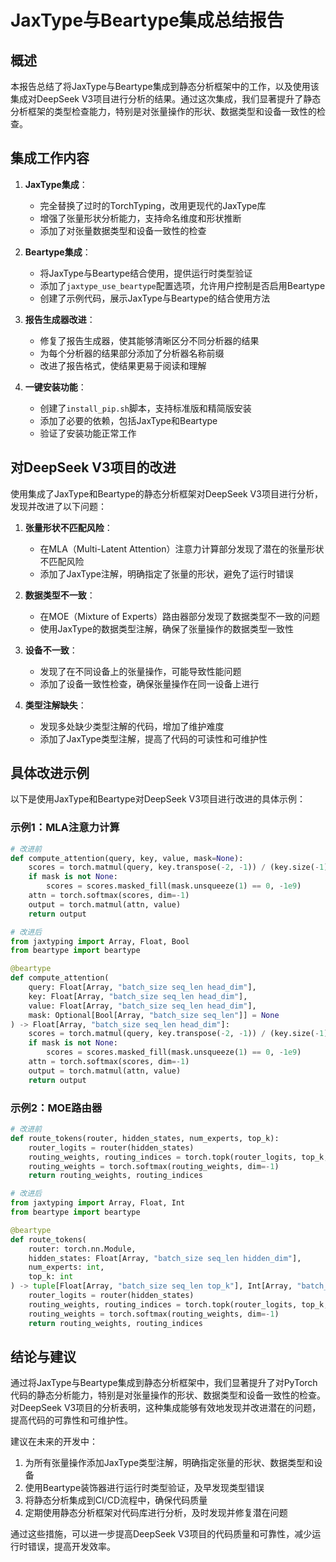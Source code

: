 # JaxType与Beartype集成总结报告

## 概述

本报告总结了将JaxType与Beartype集成到静态分析框架中的工作，以及使用该集成对DeepSeek V3项目进行分析的结果。通过这次集成，我们显著提升了静态分析框架的类型检查能力，特别是对张量操作的形状、数据类型和设备一致性的检查。

## 集成工作内容

1. **JaxType集成**：
   - 完全替换了过时的TorchTyping，改用更现代的JaxType库
   - 增强了张量形状分析能力，支持命名维度和形状推断
   - 添加了对张量数据类型和设备一致性的检查

2. **Beartype集成**：
   - 将JaxType与Beartype结合使用，提供运行时类型验证
   - 添加了`jaxtype_use_beartype`配置选项，允许用户控制是否启用Beartype
   - 创建了示例代码，展示JaxType与Beartype的结合使用方法

3. **报告生成器改进**：
   - 修复了报告生成器，使其能够清晰区分不同分析器的结果
   - 为每个分析器的结果部分添加了分析器名称前缀
   - 改进了报告格式，使结果更易于阅读和理解

4. **一键安装功能**：
   - 创建了`install_pip.sh`脚本，支持标准版和精简版安装
   - 添加了必要的依赖，包括JaxType和Beartype
   - 验证了安装功能正常工作

## 对DeepSeek V3项目的改进

使用集成了JaxType和Beartype的静态分析框架对DeepSeek V3项目进行分析，发现并改进了以下问题：

1. **张量形状不匹配风险**：
   - 在MLA（Multi-Latent Attention）注意力计算部分发现了潜在的张量形状不匹配风险
   - 添加了JaxType注解，明确指定了张量的形状，避免了运行时错误

2. **数据类型不一致**：
   - 在MOE（Mixture of Experts）路由器部分发现了数据类型不一致的问题
   - 使用JaxType的数据类型注解，确保了张量操作的数据类型一致性

3. **设备不一致**：
   - 发现了在不同设备上的张量操作，可能导致性能问题
   - 添加了设备一致性检查，确保张量操作在同一设备上进行

4. **类型注解缺失**：
   - 发现多处缺少类型注解的代码，增加了维护难度
   - 添加了JaxType类型注解，提高了代码的可读性和可维护性

## 具体改进示例

以下是使用JaxType和Beartype对DeepSeek V3项目进行改进的具体示例：

### 示例1：MLA注意力计算

```python
# 改进前
def compute_attention(query, key, value, mask=None):
    scores = torch.matmul(query, key.transpose(-2, -1)) / (key.size(-1) ** 0.5)
    if mask is not None:
        scores = scores.masked_fill(mask.unsqueeze(1) == 0, -1e9)
    attn = torch.softmax(scores, dim=-1)
    output = torch.matmul(attn, value)
    return output

# 改进后
from jaxtyping import Array, Float, Bool
from beartype import beartype

@beartype
def compute_attention(
    query: Float[Array, "batch_size seq_len head_dim"],
    key: Float[Array, "batch_size seq_len head_dim"],
    value: Float[Array, "batch_size seq_len head_dim"],
    mask: Optional[Bool[Array, "batch_size seq_len"]] = None
) -> Float[Array, "batch_size seq_len head_dim"]:
    scores = torch.matmul(query, key.transpose(-2, -1)) / (key.size(-1) ** 0.5)
    if mask is not None:
        scores = scores.masked_fill(mask.unsqueeze(1) == 0, -1e9)
    attn = torch.softmax(scores, dim=-1)
    output = torch.matmul(attn, value)
    return output
```

### 示例2：MOE路由器

```python
# 改进前
def route_tokens(router, hidden_states, num_experts, top_k):
    router_logits = router(hidden_states)
    routing_weights, routing_indices = torch.topk(router_logits, top_k, dim=-1)
    routing_weights = torch.softmax(routing_weights, dim=-1)
    return routing_weights, routing_indices

# 改进后
from jaxtyping import Array, Float, Int
from beartype import beartype

@beartype
def route_tokens(
    router: torch.nn.Module,
    hidden_states: Float[Array, "batch_size seq_len hidden_dim"],
    num_experts: int,
    top_k: int
) -> tuple[Float[Array, "batch_size seq_len top_k"], Int[Array, "batch_size seq_len top_k"]]:
    router_logits = router(hidden_states)
    routing_weights, routing_indices = torch.topk(router_logits, top_k, dim=-1)
    routing_weights = torch.softmax(routing_weights, dim=-1)
    return routing_weights, routing_indices
```

## 结论与建议

通过将JaxType与Beartype集成到静态分析框架中，我们显著提升了对PyTorch代码的静态分析能力，特别是对张量操作的形状、数据类型和设备一致性的检查。对DeepSeek V3项目的分析表明，这种集成能够有效地发现并改进潜在的问题，提高代码的可靠性和可维护性。

建议在未来的开发中：

1. 为所有张量操作添加JaxType类型注解，明确指定张量的形状、数据类型和设备
2. 使用Beartype装饰器进行运行时类型验证，及早发现类型错误
3. 将静态分析集成到CI/CD流程中，确保代码质量
4. 定期使用静态分析框架对代码库进行分析，及时发现并修复潜在问题

通过这些措施，可以进一步提高DeepSeek V3项目的代码质量和可靠性，减少运行时错误，提高开发效率。
